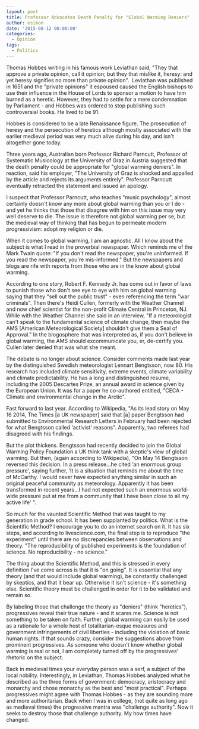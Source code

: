 ```yaml
---
layout: post
title: Professor Advocates Death Penalty for "Global Warming Deniers"
author: esimon
date: '2015-08-12 00:00:00'
categories:
  - Opinion
tags:
  - Politics
---
```

Thomas Hobbes writing in his famous work Leviathan said, "They that approve a private opinion, call it opinion; but they that mislike it, heresy: and yet heresy signifies no more than private opinion".  Leviathan was published in 1651 and the "private opinions" it espoused caused the English bishops to use their influence in the House of Lords to sponsor a motion to have him burned as a heretic. However, they had to settle for a mere condemnation by Parliament - and Hobbes was ordered to stop publishing such controversial books. He lived to be 91. 

Hobbes is considered to be a late Renaissance figure. The prosecution of heresy and the persecution of heretics although mostly associated with the earlier medieval period was very much alive during his day, and isn't altogether gone today. 

Three years ago, Australian born Professor Richard Parncutt, Professor of Systematic Musicology at the University of Graz in Austria suggested that the death penalty could be appropriate for "global warming deniers". In reaction, said his employer, "The University of Graz is shocked and appalled by the article and rejects its arguments entirely". Professor Parncutt eventually retracted the statement and issued an apology. 

I suspect that Professor Parncutt, who teaches "music psychology", almost certainly doesn't know any more about global warming than you or I do - and yet he thinks that those that disagree with him on this issue may very well deserve to die. The issue is therefore not global warming per se, but the medieval way of thinking that has begun to permeate modern progressivism: adopt my religion or die. 

When it comes to global warming, I am an agnostic. All I know about the subject is what I read in the proverbial newspaper. Which reminds me of the Mark Twain quote: "If you don't read the newspaper, you're uninformed. If you read the newspaper, you're mis-informed." But the newspapers and blogs are rife with reports from those who are in the know about global warming. 

According to one story, Robert F. Kennedy Jr. has come out in favor of laws to punish those who don't see eye to eye with him on global warming saying that they "sell out the public trust" - even referencing the term "war criminals". Then there's Heidi Cullen, formerly with the Weather Channel and now chief scientist for the non-profit Climate Central in Princeton, NJ. While with the Weather Channel she said in an interview, "If a meteorologist can't speak to the fundamental science of climate change, then maybe the AMS [American Meteorological Society] shouldn't give them a Seal of Approval." In the blogosphere that was interpreted as, if you don't believe in global warming, the AMS should excommunicate you, er, de-certify you. Cullen later denied that was what she meant. 

The debate is no longer about science. Consider comments made last year by the distinguished Swedish meteorologist Lennart Bengtsson, now 80. His research has included climate sensitivity, extreme events, climate variability and climate predictability. He has a long and distinguished resume, including the 2005 Descartes Prize, an annual award in science given by the European Union. It was for a paper he co-authored entitled, "CECA - Climate and environmental change in the Arctic". 

Fast forward to last year. According to Wikipedia, "As its lead story on May 16 2014, The Times [a UK newspaper] said that [a] paper Bengtsson had submitted to Environmental Research Letters in February had been rejected for what Bengtsson called ‘activist' reasons". Apparently, two referees had disagreed with his findings. 

But the plot thickens. Bengtsson had recently decided to join the Global Warming Policy Foundation a UK think tank with a skeptic's view of global warming. But then, (again according to Wikipedia), "On May 14 Bengtsson reversed this decision. In a press release…he cited ‘an enormous group pressure', saying further, ‘It is a situation that reminds me about the time of McCarthy. I would never have expected anything similar in such an original peaceful community as meteorology. Apparently it has been transformed in recent years…I had not expected such an enormous world-wide pressure put at me from a community that I have been close to all my active life' ".   

So much for the vaunted Scientific Method that was taught to my generation in grade school. It has been supplanted by politics. What is the Scientific Method? I encourage you to do an internet search on it. It has six steps, and according to livescience.com, the final step is to reproduce "the experiment" until there are no discrepancies between observations and theory. "The reproducibility of published experiments is the foundation of science. No reproducibility - no science." 

The thing about the Scientific Method, and this is stressed in every definition I've come across is that it is "on going". It is essential that any theory (and that would include global warming), be constantly challenged by skeptics, and that it bear up. Otherwise it isn't science - it's something else. Scientific theory must be challenged in order for it to be validated and remain so. 

By labeling those that challenge the theory as "deniers" (think "heretics"), progressives reveal their true nature - and it scares me. Science is not something to be taken on faith. Further, global warming can easily be used as a rationale for a whole host of totalitarian-esque measures and government infringements of civil liberties - including the violation of basic human rights. If that sounds crazy, consider the suggestions above from prominent progressives. As someone who doesn't know whether global warming is real or not, I am completely turned off by the progressives' rhetoric on the subject. 

Back in medieval times your everyday person was a serf, a subject of the local nobility. Interestingly, in Leviathan, Thomas Hobbes analyzed what he described as the three forms of government: democracy, aristocracy and monarchy and chose monarchy as the best and "most practical". Perhaps progressives might agree with Thomas Hobbes - as they are sounding more and more authoritarian. Back when I was in college, (not quite as long ago as medieval times) the progressive mantra was "challenge authority". Now it seeks to destroy those that challenge authority. My how times have changed. 	

